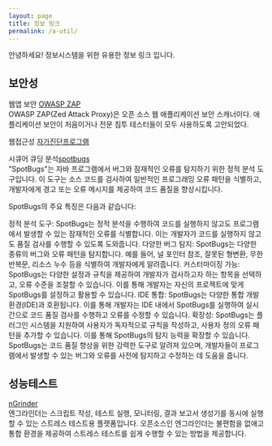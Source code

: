 ```yaml
---
layout: page
title: 정보 링크
permalink: /a-util/
---
```


안녕하세요! 정보시스템을 위한 유용한 정보 링크 입니다.  


## 보안성
웹앱 보안 [OWASP ZAP](https://www.zaproxy.org/download/)  
  OWASP ZAP(Zed Attack Proxy)은 오픈 소스 웹 애플리케이션 보안 스캐너이다. 애플리케이션 보안이 처음이거나 전문 침투 테스터들이 모두 사용하도록 고안되었다.  

웹접근성 [자가진단프로그램](https://www.wa.or.kr/board/view.asp?sn=10025&page=1&search=&SearchString=&BoardID=0004&cate=)    

시큐어 큐딩 분석[spotbugs](https://github.com/spotbugs/spotbugs)  
"SpotBugs"는 자바 프로그램에서 버그와 잠재적인 오류를 탐지하기 위한 정적 분석 도구입니다. 이 도구는 소스 코드를 검사하여 일반적인 프로그래밍 오류 패턴을 식별하고, 개발자에게 경고 또는 오류 메시지를 제공하여 코드 품질을 향상시킵니다.

SpotBugs의 주요 특징은 다음과 같습니다:

정적 분석 도구: SpotBugs는 정적 분석을 수행하여 코드를 실행하지 않고도 프로그램에서 발생할 수 있는 잠재적인 오류를 식별합니다. 이는 개발자가 코드를 실행하지 않고도 품질 검사를 수행할 수 있도록 도와줍니다.
다양한 버그 탐지: SpotBugs는 다양한 종류의 버그와 오류 패턴을 탐지합니다. 예를 들어, 널 포인터 참조, 잘못된 형변환, 무한 반복문, 리소스 누수 등을 식별하여 개발자에게 알려줍니다.
커스터마이징 가능: SpotBugs는 다양한 설정과 규칙을 제공하여 개발자가 검사하고자 하는 항목을 선택하고, 오류 수준을 조절할 수 있습니다. 이를 통해 개발자는 자신의 프로젝트에 맞게 SpotBugs를 설정하고 활용할 수 있습니다.
IDE 통합: SpotBugs는 다양한 통합 개발 환경(IDE)과 호환됩니다. 이를 통해 개발자는 IDE 내에서 SpotBugs를 실행하여 실시간으로 코드 품질 검사를 수행하고 오류를 수정할 수 있습니다.
확장성: SpotBugs는 플러그인 시스템을 지원하여 사용자가 독자적으로 규칙을 작성하고, 사용자 정의 오류 패턴을 추가할 수 있습니다. 이를 통해 SpotBugs의 탐지 능력을 확장할 수 있습니다.
SpotBugs는 코드 품질 향상을 위한 강력한 도구로 알려져 있으며, 개발자들이 프로그램에서 발생할 수 있는 버그와 오류를 사전에 탐지하고 수정하는 데 도움을 줍니다.

## 성능테스트
[nGrinder](https://naver.github.io/ngrinder/)  
  엔그라인더는 스크립트 작성, 테스트 실행, 모니터링, 결과 보고서 생성기를 동시에 실행할 수 있는 스트레스 테스트용 플랫폼입니다. 오픈소스인 엔그라인더는 불편함을 없애고 통합 환경을 제공하여 스트레스 테스트를 쉽게 수행할 수 있는 방법을 제공합니다.  

